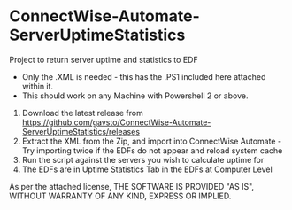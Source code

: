 # ConnectWise-Automate-ServerUptimeStatistics
Project to return server uptime and statistics to EDF

- Only the .XML is needed - this has the .PS1 included here attached within it.
- This should work on any Machine with Powershell 2 or above.

1) Download the latest release from https://github.com/gavsto/ConnectWise-Automate-ServerUptimeStatistics/releases
2) Extract the XML from the Zip, and import into ConnectWise Automate - Try importing twice if the EDFs do not appear and reload system cache
3) Run the script against the servers you wish to calculate uptime for
4) The EDFs are in Uptime Statistics Tab in the EDFs at Computer Level

As per the attached license, THE SOFTWARE IS PROVIDED "AS IS", WITHOUT WARRANTY OF ANY KIND, EXPRESS OR IMPLIED.
